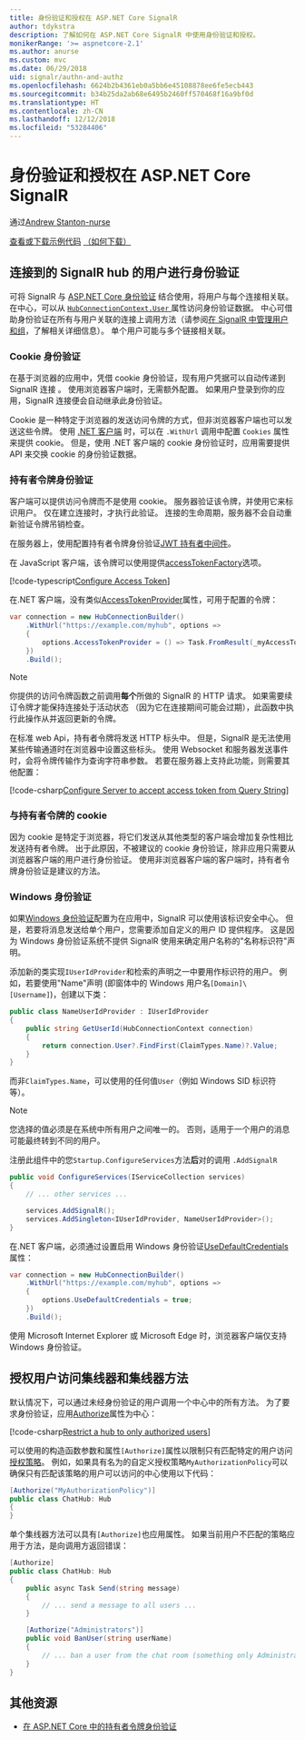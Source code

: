 ```yaml
---
title: 身份验证和授权在 ASP.NET Core SignalR
author: tdykstra
description: 了解如何在 ASP.NET Core SignalR 中使用身份验证和授权。
monikerRange: '>= aspnetcore-2.1'
ms.author: anurse
ms.custom: mvc
ms.date: 06/29/2018
uid: signalr/authn-and-authz
ms.openlocfilehash: 6624b2b4361eb0a5bb6e45108878ee6fe5ecb443
ms.sourcegitcommit: b34b25da2ab68e6495b2460ff570468f16a9bf0d
ms.translationtype: HT
ms.contentlocale: zh-CN
ms.lasthandoff: 12/12/2018
ms.locfileid: "53284406"
---
```

# <a name="authentication-and-authorization-in-aspnet-core-signalr"></a>身份验证和授权在 ASP.NET Core SignalR

通过[Andrew Stanton-nurse](https://twitter.com/anurse)

[查看或下载示例代码](https://github.com/aspnet/Docs/tree/master/aspnetcore/signalr/authn-and-authz/sample/) [（如何下载）](xref:index#how-to-download-a-sample)

## <a name="authenticate-users-connecting-to-a-signalr-hub"></a>连接到的 SignalR hub 的用户进行身份验证

可将 SignalR 与 [ASP.NET Core 身份验证](xref:security/authentication/identity) 结合使用，将用户与每个连接相关联。 在中心，可以从 [ `HubConnectionContext.User` ](/dotnet/api/microsoft.aspnetcore.signalr.hubconnectioncontext.user)属性访问身份验证数据。 中心可借助身份验证在所有与用户关联的连接上调用方法（请参阅[在 SignalR 中管理用户和组](xref:signalr/groups)，了解相关详细信息）。 单个用户可能与多个链接相关联。

### <a name="cookie-authentication"></a>Cookie 身份验证

在基于浏览器的应用中，凭借 cookie 身份验证，现有用户凭据可以自动传递到 SignalR 连接 。 使用浏览器客户端时，无需额外配置。 如果用户登录到你的应用，SignalR 连接便会自动继承此身份验证。

Cookie 是一种特定于浏览器的发送访问令牌的方式，但非浏览器客户端也可以发送这些令牌。 使用 [.NET 客户端](xref:signalr/dotnet-client) 时，可以在 `.WithUrl` 调用中配置 `Cookies` 属性来提供 cookie。 但是，使用 .NET 客户端的 cookie 身份验证时，应用需要提供 API 来交换 cookie 的身份验证数据。

### <a name="bearer-token-authentication"></a>持有者令牌身份验证

客户端可以提供访问令牌而不是使用 cookie。 服务器验证该令牌，并使用它来标识用户。 仅在建立连接时，才执行此验证。 连接的生命周期，服务器不会自动重新验证令牌吊销检查。

在服务器上，使用配置持有者令牌身份验证[JWT 持有者中间件](/dotnet/api/microsoft.extensions.dependencyinjection.jwtbearerextensions.addjwtbearer)。

在 JavaScript 客户端，该令牌可以使用提供[accessTokenFactory](xref:signalr/configuration#configure-bearer-authentication)选项。

[!code-typescript[Configure Access Token](authn-and-authz/sample/wwwroot/js/chat.ts?range=63-65)]

在.NET 客户端，没有类似[AccessTokenProvider](xref:signalr/configuration#configure-bearer-authentication)属性，可用于配置的令牌：

```csharp
var connection = new HubConnectionBuilder()
    .WithUrl("https://example.com/myhub", options =>
    { 
        options.AccessTokenProvider = () => Task.FromResult(_myAccessToken);
    })
    .Build();
```

> [!NOTE]
> 你提供的访问令牌函数之前调用**每个**所做的 SignalR 的 HTTP 请求。 如果需要续订令牌才能保持连接处于活动状态 （因为它在连接期间可能会过期），此函数中执行此操作从并返回更新的令牌。

在标准 web Api，持有者令牌将发送 HTTP 标头中。 但是，SignalR 是无法使用某些传输通道时在浏览器中设置这些标头。 使用 Websocket 和服务器发送事件时，会将令牌传输作为查询字符串参数。 若要在服务器上支持此功能，则需要其他配置：

[!code-csharp[Configure Server to accept access token from Query String](authn-and-authz/sample/Startup.cs?name=snippet)]

### <a name="cookies-vs-bearer-tokens"></a>与持有者令牌的 cookie 

因为 cookie 是特定于浏览器，将它们发送从其他类型的客户端会增加复杂性相比发送持有者令牌。 出于此原因，不被建议的 cookie 身份验证，除非应用只需要从浏览器客户端的用户进行身份验证。 使用非浏览器客户端的客户端时，持有者令牌身份验证是建议的方法。

### <a name="windows-authentication"></a>Windows 身份验证

如果[Windows 身份验证](xref:security/authentication/windowsauth)配置为在应用中，SignalR 可以使用该标识安全中心。 但是，若要将消息发送给单个用户，您需要添加自定义的用户 ID 提供程序。 这是因为 Windows 身份验证系统不提供 SignalR 使用来确定用户名称的"名称标识符"声明。

添加新的类实现`IUserIdProvider`和检索的声明之一中要用作标识符的用户。 例如，若要使用"Name"声明 (即窗体中的 Windows 用户名`[Domain]\[Username]`)，创建以下类：

```csharp
public class NameUserIdProvider : IUserIdProvider
{
    public string GetUserId(HubConnectionContext connection)
    {
        return connection.User?.FindFirst(ClaimTypes.Name)?.Value;
    }
}
```

而非`ClaimTypes.Name`，可以使用的任何值`User`（例如 Windows SID 标识符等）。

> [!NOTE]
> 您选择的值必须是在系统中所有用户之间唯一的。 否则，适用于一个用户的消息可能最终转到不同的用户。

注册此组件中的您`Startup.ConfigureServices`方法**后**对的调用 `.AddSignalR`

```csharp
public void ConfigureServices(IServiceCollection services)
{
    // ... other services ...

    services.AddSignalR();
    services.AddSingleton<IUserIdProvider, NameUserIdProvider>();
}
```

在.NET 客户端，必须通过设置启用 Windows 身份验证[UseDefaultCredentials](/dotnet/api/microsoft.aspnetcore.http.connections.client.httpconnectionoptions.usedefaultcredentials)属性：

```csharp
var connection = new HubConnectionBuilder()
    .WithUrl("https://example.com/myhub", options =>
    {
        options.UseDefaultCredentials = true;
    })
    .Build();
```

使用 Microsoft Internet Explorer 或 Microsoft Edge 时，浏览器客户端仅支持 Windows 身份验证。

## <a name="authorize-users-to-access-hubs-and-hub-methods"></a>授权用户访问集线器和集线器方法

默认情况下，可以通过未经身份验证的用户调用一个中心中的所有方法。 为了要求身份验证，应用[Authorize](/dotnet/api/microsoft.aspnetcore.authorization.authorizeattribute)属性为中心：

[!code-csharp[Restrict a hub to only authorized users](authn-and-authz/sample/Hubs/ChatHub.cs?range=8-10,32)]

可以使用的构造函数参数和属性`[Authorize]`属性以限制只有匹配特定的用户访问[授权策略](xref:security/authorization/policies)。 例如，如果具有名为的自定义授权策略`MyAuthorizationPolicy`可以确保只有匹配该策略的用户可以访问的中心使用以下代码：

```csharp
[Authorize("MyAuthorizationPolicy")]
public class ChatHub: Hub
{
}
```

单个集线器方法可以具有`[Authorize]`也应用属性。 如果当前用户不匹配的策略应用于方法，是向调用方返回错误：

```csharp
[Authorize]
public class ChatHub: Hub
{
    public async Task Send(string message)
    {
        // ... send a message to all users ...
    }

    [Authorize("Administrators")]
    public void BanUser(string userName)
    {
        // ... ban a user from the chat room (something only Administrators can do) ...
    }
}
```

## <a name="additional-resources"></a>其他资源

* [在 ASP.NET Core 中的持有者令牌身份验证](https://blogs.msdn.microsoft.com/webdev/2016/10/27/bearer-token-authentication-in-asp-net-core/)
